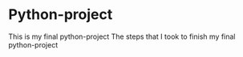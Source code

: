 # Python-project
This is my final python-project
The steps that I took to finish my final python-project
